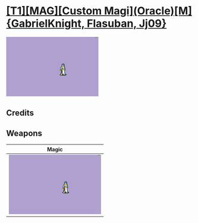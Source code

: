 # [\[T1\]\[MAG\]\[Custom Magi\]\(Oracle\)\[M\]{GabrielKnight, Flasuban, Jj09}](./%5BT1%5D%5BMAG%5D%5BCustom%20Magi%5D(Oracle)%5BM%5D%7BGabrielKnight,%20Flasuban,%20Jj09%7D)

<img src="./6.%20Magic/Magic_000.png" alt="[T1][MAG][Custom Magi](Oracle)[M]{GabrielKnight, Flasuban, Jj09} standing" />

## Credits



## Weapons


|Magic |
|  :---: |
| <img alt="Magic animation" src="./6.%20Magic/Magic.gif" /> |
